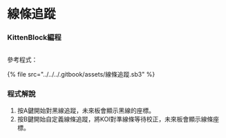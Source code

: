 # 線條追蹤

### KittenBlock編程

<figure><img src="https://files.gitbook.com/v0/b/gitbook-x-prod.appspot.com/o/spaces%2FsN6MlwBFbL3P67FzMMyL%2Fuploads%2FUtDG6wJ0HC3Ex5At1Pf0%2Fscreenshoot-2403061201.png?alt=media&#x26;token=b3591155-8766-44f0-a61b-670607dd445f" alt=""><figcaption></figcaption></figure>

參考程式：

{% file src="../../../.gitbook/assets/線條追蹤.sb3" %}

### 程式解說

1. 按A鍵開始對黑線追蹤，未來板會顯示黑線的座標。
2. 按B鍵開始自定義線條追蹤，將KOI對準線條等待校正，未來板會顯示線條座標。
